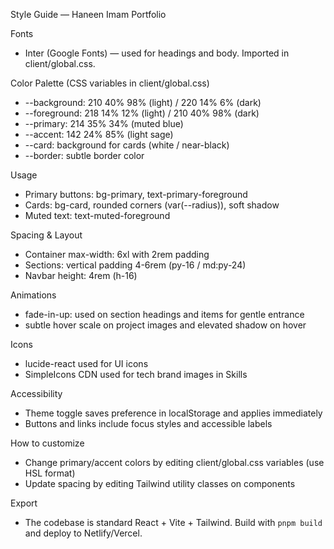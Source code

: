 Style Guide — Haneen Imam Portfolio

Fonts
- Inter (Google Fonts) — used for headings and body. Imported in client/global.css.

Color Palette (CSS variables in client/global.css)
- --background: 210 40% 98% (light) / 220 14% 6% (dark)
- --foreground: 218 14% 12% (light) / 210 40% 98% (dark)
- --primary: 214 35% 34% (muted blue)
- --accent: 142 24% 85% (light sage)
- --card: background for cards (white / near-black)
- --border: subtle border color

Usage
- Primary buttons: bg-primary, text-primary-foreground
- Cards: bg-card, rounded corners (var(--radius)), soft shadow
- Muted text: text-muted-foreground

Spacing & Layout
- Container max-width: 6xl with 2rem padding
- Sections: vertical padding 4-6rem (py-16 / md:py-24)
- Navbar height: 4rem (h-16)

Animations
- fade-in-up: used on section headings and items for gentle entrance
- subtle hover scale on project images and elevated shadow on hover

Icons
- lucide-react used for UI icons
- SimpleIcons CDN used for tech brand images in Skills

Accessibility
- Theme toggle saves preference in localStorage and applies immediately
- Buttons and links include focus styles and accessible labels

How to customize
- Change primary/accent colors by editing client/global.css variables (use HSL format)
- Update spacing by editing Tailwind utility classes on components

Export
- The codebase is standard React + Vite + Tailwind. Build with `pnpm build` and deploy to Netlify/Vercel.
